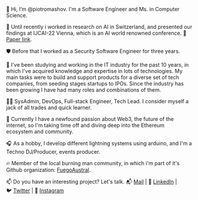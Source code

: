 👋 Hi, I’m @piotromashov. I'm a Software Engineer and Ms. in Computer Science.

🧠 Until recently i worked in research on AI in Switzerland, and presented our findings at IJCAI-22 Vienna, which is an AI world renowned conference. 📝  [Paper link](https://doi.org/10.24963/ijcai.2022/104).

🛡️ Before that I worked as a Security Software Engineer for three years.

🎯 I've been studying and working in the IT industry for the past 10 years, in which I've acquired knowledge and expertise in lots of technologies.
My main tasks were to build and support products for a diverse set of tech companies, from seeding stages startups to IPOs.
Since the industry has been growing I have had many roles and combinations of them.

👨‍💻 SysAdmin, DevOps, Full-stack Engineer, Tech Lead. I consider myself a jack of all trades and quick learner.

💞️ Currently I have a newfound passion about Web3, the future of the internet, so I'm taking time off and diving deep into the Ethereum ecosystem and community.

🎧 As a hobby, I develop different lightning systems using arduino, and I'm a Techno DJ/Producer, events producer.

🔥 Member of the local burning man community, in which i'm part of it's Github organization: [FuegoAustral](https://github.com/fuegoaustral).

📫 Do you have an interesting project? Let's talk. 📬 [Mail](promachov@gmail.com) | 💼 [LinkedIn](https://www.linkedin.com/in/piotromashov/) | 🐦 [Twitter](https://twitter.com/piotromashov) | 📸 [Instagram](https://www.instagram.com/piotromashov/)   
